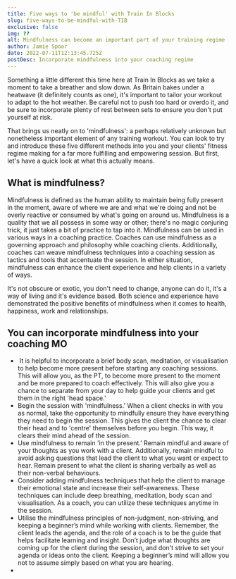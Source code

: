 ```yaml
---
title: Five ways to 'be mindful' with Train In Blocks
slug: five-ways-to-be-mindful-with-TIB
exclusive: false
img: ??
alt: Mindfulness can become an important part of your training regime
author: Jamie Spoor
date: 2022-07-11T12:13:45.725Z
postDesc: Incorporate mindfulness into your coaching regime
---
```

Something a little different this time here at Train In Blocks as we take a moment to take a breather and slow down. As Britain bakes under a heatwave (it definitely counts as one), it's important to tailor your workout to adapt to the hot weather. Be careful not to push too hard or overdo it, and be sure to incorporate plenty of rest between sets to ensure you don't put yourself at risk.

That brings us neatly on to 'mindfulness': a perhaps relatively unknown but nonetheless important element of any training workout. You can look to try and introduce these five different methods into you and your clients' fitness regime making for a far more fulfilling and empowering session. But first, let's have a quick look at what this actually means.

## What is mindfulness?

Mindfulness is defined as the human ability to maintain being fully present in the moment, aware of where we are and what we're doing and not be overly reactive or consumed by what's going on around us.
Mindfulness is a quality that we all possess in some way or other; there's no magic conjuring trick, it just takes a bit of practice to tap into it. 
Mindfulness can be used in various ways in a coaching practice. Coaches can use mindfulness as a governing approach and philosophy while coaching clients. Additionally, coaches can weave mindfulness techniques into a coaching session as tactics and tools that accentuate the session. In either situation, mindfulness can enhance the client experience and help clients in a variety of ways.

It's not obscure or exotic, you don't need to change, anyone can do it, it's a way of living and it's evidence based. Both science and experience have demonstrated the positive benefits of mindfulness when it comes to health, happiness, work and relationships. 

## You can incorporate mindfulness into your coaching MO

*  It is helpful to incorporate a brief body scan, meditation, or visualisation to help become more present before starting any coaching sessions. This will allow you, as the PT, to become more present to the moment and be more prepared to coach effectively. This will also give you a chance to separate from your day to help guide your clients and get them in the right 'head space.'
* Begin the session with 'mindfulness.' When a client checks in with you as normal, take the opportunity to mindfully ensure they have everything they need to begin the session. This gives the client the chance to clear their head and to 'centre' themselves before you begin. This way, it clears their mind ahead of the session.
* Use mindfulness to remain 'in the present.' Remain mindful and aware of your thoughts as you work with a client. Additionally, remain mindful to avoid asking questions that lead the client to what you want or expect to hear. Remain present to what the client is sharing verbally as well as their non-verbal behaviours. 
* Consider adding mindfulness techniques that help the client to manage their emotional state and increase their self-awareness. These techniques can include deep breathing, meditation, body scan and visualisation. As a coach, you can utilize these techniques anytime in the session. 
* Utilise the mindfulness principles of non-judgment, non-striving, and keeping a beginner’s mind while working with clients. Remember, the client leads the agenda, and the role of a coach is to be the guide that helps facilitate learning and insight. Don’t judge what thoughts are coming up for the client during the session, and don't strive to set your agenda or ideas onto the client. Keeping a beginner’s mind will allow you not to assume simply based on what you are hearing.
*